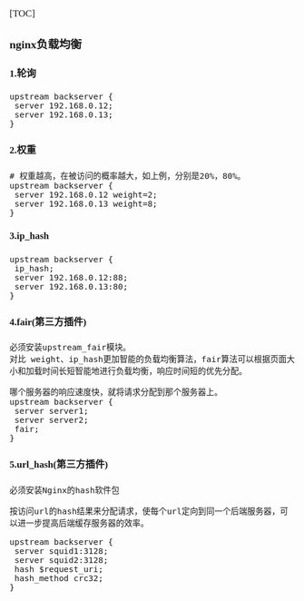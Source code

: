 <span style="font-family:Simsun,serif; font-size:17px;">

[TOC]

### nginx负载均衡

#### 1.轮询

~~~
upstream backserver { 
 server 192.168.0.12; 
 server 192.168.0.13; 
} 
~~~

#### 2.权重

~~~
# 权重越高，在被访问的概率越大，如上例，分别是20%，80%。
upstream backserver { 
 server 192.168.0.12 weight=2; 
 server 192.168.0.13 weight=8; 
} 
~~~

#### 3.ip_hash

~~~
upstream backserver { 
 ip_hash; 
 server 192.168.0.12:88; 
 server 192.168.0.13:80; 
} 
~~~

#### 4.fair(第三方插件)

~~~
必须安装upstream_fair模块。
对比 weight、ip_hash更加智能的负载均衡算法，fair算法可以根据页面大小和加载时间长短智能地进行负载均衡，响应时间短的优先分配。

哪个服务器的响应速度快，就将请求分配到那个服务器上。
upstream backserver { 
 server server1; 
 server server2; 
 fair; 
} 
~~~

#### 5.url_hash(第三方插件)

~~~
必须安装Nginx的hash软件包

按访问url的hash结果来分配请求，使每个url定向到同一个后端服务器，可以进一步提高后端缓存服务器的效率。

upstream backserver { 
 server squid1:3128; 
 server squid2:3128; 
 hash $request_uri; 
 hash_method crc32; 
}
~~~

</span>